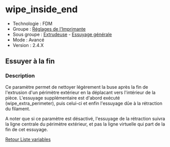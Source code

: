 # wipe_inside_end

* Technologie : FDM
* Groupe : [Réglages de l'Imprimante](../printer_settings/printer_settings.md)
* Sous groupe : [Extrudeuse](../printer_settings/printer_settings.md#extrudeuse) - [Essuyage générale](../printer_settings/printer_settings.md#Essuyage_générale)
* Mode : Avancé
* Version : 2.4.X

## Essuyer à la fin

### Description

Ce paramètre permet de nettoyer légèrement la buse après la fin de l'extrusion d'un périmètre extérieur en la déplacant vers l'intérieur de la pièce. L'essuyage supplémentaire  est d'abord exécuté (wipe_extra_perimeter), puis celui-ci et enfin l'essuyage dûe à la rétraction du filament.

A noter que si ce paramètre est désactivé, l'essuyage de la rétraction suivra la ligne centrale du périmètre extérieur, et pas la ligne virtuelle qui part de la fin de cet essuyage.

[Retour Liste variables](variable_list.md)
